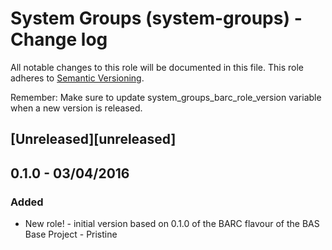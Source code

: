 
# System Groups (system-groups) - Change log

All notable changes to this role will be documented in this file.
This role adheres to [Semantic Versioning](http://semver.org/spec/v2.0.0.html).

Remember: Make sure to update system_groups_barc_role_version variable when a new version is released.

## [Unreleased][unreleased]

## 0.1.0 - 03/04/2016

### Added

* New role! - initial version based on 0.1.0 of the BARC flavour of the BAS Base Project - Pristine
